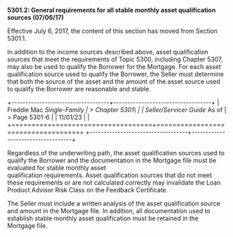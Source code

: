 **5301.2: General requirements for all stable monthly asset
qualification sources (07/06/17)**

Effective July 6, 2017, the content of this section has moved from
Section 5301.1.

In addition to the income sources described above, asset qualification
sources that meet the requirements of Topic 5300, including Chapter
5307, may also be used to qualify the Borrower for the Mortgage. For
each asset qualification source used to qualify the Borrower, the Seller
must determine that both the source of the asset and the amount of the
asset source used to qualify the Borrower are reasonable and stable.

+-----------------------------------+-----------------------------------+
| Freddie Mac *Single-Family        | > Chapter 5301\                   |
| Seller/Servicer Guide* As of      | > Page 5301-6                     |
| 11/01/23                          |                                   |
+===================================+===================================+
+-----------------------------------+-----------------------------------+

Regardless of the underwriting path, the asset qualification sources
used to qualify the Borrower and the documentation in the Mortgage file
must be evaluated for stable monthly asset\
qualification requirements. Asset qualification sources that do not meet
these requirements or are not calculated correctly may invalidate the
Loan Product Advisor Risk Class on the Feedback Certificate.

The Seller must include a written analysis of the asset qualification
source and amount in the Mortgage file. In addition, all documentation
used to establish stable monthly asset qualification must be retained in
the Mortgage file.